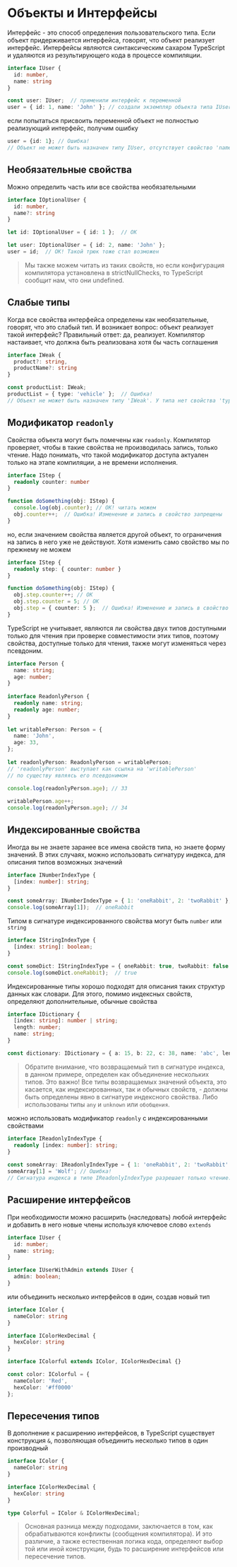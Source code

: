 # Объекты и Интерфейсы

Интерфейс - это способ определения пользовательского типа. Если объект придерживается интерфейса, говорят, что объект реализует интерфейс. Интерфейсы являются синтаксическим сахаром TypeScript и удаляются из результирующего кода в процессе компиляции.

```ts
interface IUser {
  id: number,
  name: string
}

const user: IUser;  // применили интерфейс к переменной
user = { id: 1, name: 'John' }; // создали экземпляр объекта типа IUser
```

 если попытаться присвоить переменной объект не полностью реализующий интерфейс, получим ошибку

```ts
user = {id: 1}; // Ошибка!
// Объект не может быть назначен типу IUser, отсутствует свойство 'name'
```

## Необязательные свойства

Можно  определить часть или все свойства необязательными

```ts
interface IOptionalUser {
  id: number,
  name?: string
}

let id: IOptionalUser = { id: 1 };  // OK

let user: IOptionalUser = { id: 2, name: 'John' };
user = id;  // OK! Такой трюк тоже стал возможен
```

> Мы также можем читать из таких свойств, но если конфигурация компилятора установлена в strictNullChecks, то TypeScript сообщит нам, что они undefined.

## Слабые типы

Когда все свойства интерфейса определены как необязательные, говорят, что это слабый тип. И возникает вопрос: объект реализует такой интерфейс? Правильный ответ: да, реализует. Компилятор настаивает, что должна быть реализована хотя бы часть соглашения

```ts
interface IWeak {
  product?: string,
  productName?: string
}

const productList: IWeak;
productList = { type: 'vehicle' };  // Ошибка!
// Объект не может быть назначен типу 'IWeak'. У типа нет свойства 'type'
```

## Модификатор `readonly`

Свойства объекта могут быть помечены как `readonly`. Компилятор проверяет, чтобы в такие свойства не производилась запись, только чтение. Надо понимать, что такой модификатор доступа актуален только на этапе компиляции,  а не времени исполнения.

```ts
interface IStep {
  readonly counter: number
}

function doSomething(obj: IStep) {
  console.log(obj.counter); // OK! читать можем
  obj.counter++;  // Ошибка! Изменение и запись в свойство запрещены
}
```

но, если значением свойства является другой объект, то ограничения на запись в него уже не действуют. Хотя изменить само свойство мы по прежнему не можем

```ts
interface IStep {
  readonly step: { counter: number }
}

function doSomething(obj: IStep) {
  obj.step.counter++; // OK
  obj.step.counter = 5; // OK
  obj.step = { counter: 5 };  // Ошибка! Изменение и запись в свойство запрещены
}
```

TypeScript не учитывает, являются ли свойства двух типов доступными только для чтения при проверке совместимости этих типов, поэтому свойства, доступные только для чтения, также могут изменяться через псевдоним.

```ts
interface Person {
  name: string;
  age: number;
}
 
interface ReadonlyPerson {
  readonly name: string;
  readonly age: number;
}
 
let writablePerson: Person = {
  name: 'John',
  age: 33,
};
 
let readonlyPerson: ReadonlyPerson = writablePerson;
// 'readonlyPerson' выступает как ссылка на 'writablePerson'
// по существу являясь его псевдонимом
 
console.log(readonlyPerson.age); // 33

writablePerson.age++;
console.log(readonlyPerson.age); // 34
```

## Индексированные свойства

Иногда вы не знаете заранее все имена свойств типа, но знаете форму значений. В этих случаях, можно использовать сигнатуру индекса, для описания типов возможных значений

```ts
interface INumberIndexType {
  [index: number]: string;
}

const someArray: INumberIndexType = { 1: 'oneRabbit', 2: 'twoRabbit' };
console.log(someArray[1]);  // oneRabbit
```

Типом в сигнатуре индексированного свойства могут быть `number` или `string`

```ts
interface IStringIndexType {
  [index: string]: boolean;
}

const someDict: IStringIndexType = { oneRabbit: true, twoRabbit: false };
console.log(someDict.oneRabbit);  // true
```

Индексированные типы хорошо подходят для описания таких структур данных как словари. Для этого, помимо индексных свойств, определяют дополнительные, обычные свойства

```ts
interface IDictionary {
  [index: string]: number | string;
  length: number;
  name: string;
}

const dictionary: IDictionary = { a: 15, b: 22, c: 38, name: 'abc', length: 3 };
```

> Обратите внимание, что возвращаемый тип в сигнатуре индекса, в данном примере, определен как объединение нескольких типов. Это важно! Все типы возвращаемых значений объекта, это касается, как индексированных, так и обычных свойств, - должны быть определены явно в сигнатуре индексного свойства. Либо использованы типы `any` и `unknown` или `обобщения`.

можно использовать модификатор `readonly` с индексированными свойствами

```ts
interface IReadonlyIndexType {
  readonly [index: number]: string;
}
 
const someArray: IReadonlyIndexType = { 1: 'oneRabbit', 2: 'twoRabbit' };
someArray[1] = 'Wolf'; // Ошибка!
// Сигнатура индекса в типе IReadonlyIndexType разрешает только чтение.
```

## Расширение интерфейсов

При необходимости можно расширить (наследовать) любой интерфейс и добавить в него новые члены используя ключевое слово `extends`

```ts
interface IUser {
  id: number;
  name: string;
}

interface IUserWithAdmin extends IUser {
  admin: boolean;
}
```

или объединить несколько интерфейсов в один, создав новый тип

```ts
interface IColor {
  nameColor: string
}

interface IColorHexDecimal {
  hexColor: string
}

interface IColorful extends IColor, IColorHexDecimal {}

const color: IColorful = {
  nameColor: 'Red',
  hexColor: '#ff0000'
};
```

## Пересечения типов

В дополнение к расширению интерфейсов, в TypeScript существует конструкция `&`, позволяющая объединить несколько типов в один производный

```ts
interface IColor {
  nameColor: string
}

interface IColorHexDecimal {
  hexColor: string
}

type Colorful = IColor & IColorHexDecimal;
```

> Основная разница между подходами, заключается в том, как обрабатываются конфликты (сообщения компилятора). И это различие, а также естественная логика кода, определяют выбор той или иной конструкции, будь то расширение интерфейсов или пересечение типов.
